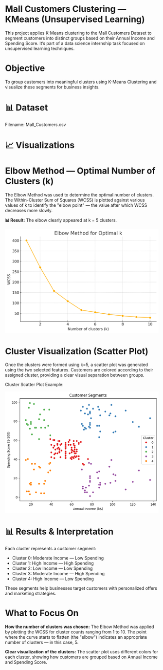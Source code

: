 # Mall Customers Clustering — KMeans (Unsupervised Learning)
This project applies K-Means clustering to the Mall Customers Dataset to segment customers into distinct groups based on their Annual Income and Spending Score. It’s part of a data science internship task focused on unsupervised learning techniques.

# Objective
To group customers into meaningful clusters using K-Means Clustering and visualize these segments for business insights.

# 📊 Dataset
Filename: Mall_Customers.csv

# 📈 Visualizations
# Elbow Method — Optimal Number of Clusters (k)
The Elbow Method was used to determine the optimal number of clusters. The Within-Cluster Sum of Squares (WCSS) is plotted against various values of k to identify the "elbow point" — the value after which WCSS decreases more slowly.

**📊 Result:**
The elbow clearly appeared at k = 5 clusters.

![alt img](https://github.com/Engr-Usman-Ali/Mall-Clustering/blob/8890a9611388e28e62afe62de005111547278e91/1.png)

# Cluster Visualization (Scatter Plot)
Once the clusters were formed using k=5, a scatter plot was generated using the two selected features. Customers are colored according to their assigned cluster, providing a clear visual separation between groups.

Cluster Scatter Plot Example:

![alt img](https://github.com/Engr-Usman-Ali/Mall-Clustering/blob/8890a9611388e28e62afe62de005111547278e91/2.png)

# 📊 Results & Interpretation
Each cluster represents a customer segment:
+ Cluster 0: Moderate Income — Low Spending
+ Cluster 1: High Income — High Spending
+ Cluster 2: Low Income — Low Spending
+ Cluster 3: Moderate Income — High Spending
+ Cluster 4: High Income — Low Spending

These segments help businesses target customers with personalized offers and marketing strategies.


# What to Focus On
**How the number of clusters was chosen:**
The Elbow Method was applied by plotting the WCSS for cluster counts ranging from 1 to 10. The point where the curve starts to flatten (the "elbow") indicates an appropriate number of clusters — in this case, 5.

**Clear visualization of the clusters:**
The scatter plot uses different colors for each cluster, showing how customers are grouped based on Annual Income and Spending Score.

